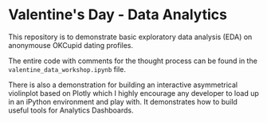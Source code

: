 # Valentine's Day - Data Analytics

This repository is to demonstrate basic exploratory data analysis (EDA) on anonymouse OKCupid dating profiles.

The entire code with comments for the thought process can be found in the `valentine_data_workshop.ipynb` file. 

There is also a demonstration for building an interactive asymmetrical violinplot based on Plotly which I highly encourage any developer to load up in an iPython environment and play with. It demonstrates how to build useful tools for Analytics Dashboards.

